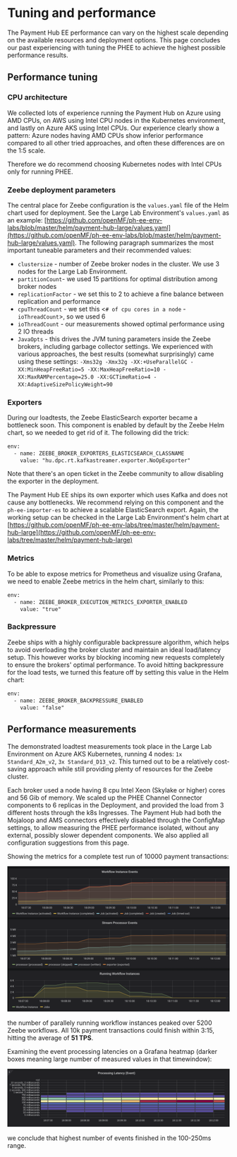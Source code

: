 # Tuning and performance

The Payment Hub EE performance can vary on the highest scale depending on the available resources and deployment options. This page concludes our past experiencing with tuning the PHEE to achieve the highest possible performance results.

## Performance tuning

### CPU architecture

We collected lots of experience running the Payment Hub on Azure using AMD CPUs, on AWS using Intel CPU nodes in the Kubernetes environment, and lastly on Azure AKS using Intel CPUs. Our experience clearly show a pattern: Azure nodes having AMD CPUs show inferior performance compared to all other tried approaches, and often these differences are on the 1:5 scale.

Therefore we do recommend choosing Kubernetes nodes with Intel CPUs only for running PHEE.

### Zeebe deployment parameters

The central place for Zeebe configuration is the `values.yaml` file of the Helm chart used for deployment. See the Large Lab Environment's `values.yaml` as an example: [https://github.com/openMF/ph-ee-env-labs/blob/master/helm/payment-hub-large/values.yaml](https://github.com/openMF/ph-ee-env-labs/blob/master/helm/payment-hub-large/values.yaml). The following paragraph summarizes the most important tuneable parameters and their recommended values:

* `clustersize` - number of Zeebe broker nodes in the cluster. We use 3 nodes for the Large Lab Environment.
* `partitionCount`- we used 15 partitions for optimal distribution among broker nodes
* `replicationFactor` - we set this to 2 to achieve a fine balance between replication and performance
* `cpuThreadCount` - we set this &lt;`# of cpu cores in a node` - `ioThreadCount`&gt;, so we used 6
* `ioThreadCount` - our measurements showed optimal performance using 2 IO threads
* `JavaOpts` - this drives the JVM tuning parameters inside the Zeebe brokers, including garbage collector settings. We experienced with various approaches, the best results \(somewhat surprisingly\) came using these settings: `-Xms32g -Xmx32g -XX:+UseParallelGC -XX:MinHeapFreeRatio=5 -XX:MaxHeapFreeRatio=10 -XX:MaxRAMPercentage=25.0 -XX:GCTimeRatio=4 -XX:AdaptiveSizePolicyWeight=90`

### Exporters

 During our loadtests, the Zeebe ElasticSearch exporter became a bottleneck soon. This component is enabled by default by the Zeebe Helm chart, so we needed to get rid of it. The following did the trick:

```text
env:
  - name: ZEEBE_BROKER_EXPORTERS_ELASTICSEARCH_CLASSNAME
    value: "hu.dpc.rt.kafkastreamer.exporter.NoOpExporter"
```

Note that there's an open ticket in the Zeebe community to allow disabling the exporter in the deployment.

The Payment Hub EE ships its own exporter which uses Kafka and does not cause any bottlenecks. We recommend relying on this component and the `ph-ee-importer-es` to achieve a scalable ElasticSearch export. Again, the working setup can be checked in the Large Lab Environment's helm chart at [https://github.com/openMF/ph-ee-env-labs/tree/master/helm/payment-hub-large](https://github.com/openMF/ph-ee-env-labs/tree/master/helm/payment-hub-large)

### Metrics

To be able to expose metrics for Prometheus and visualize using Grafana, we need to enable Zeebe metrics in the helm chart, similarly to this:

```text
env:
  - name: ZEEBE_BROKER_EXECUTION_METRICS_EXPORTER_ENABLED
    value: "true"
```

### Backpressure

Zeebe ships with a highly configurable backpressure algorithm, which helps to avoid overloading the broker cluster and maintain an ideal load/latency setup. This however works by blocking incoming new requests completely to ensure the brokers' optimal performance. To avoid hitting backpressure for the load tests, we turned this feature off by setting this value in the Helm chart:

```text
env:
  - name: ZEEBE_BROKER_BACKPRESSURE_ENABLED
    value: "false"

```

## Performance measurements

The demonstrated loadtest measurements took place in the Large Lab Environment on Azure AKS Kubernetes, running 4 nodes: `1x Standard_A2m_v2`, `3x Standard_D13_v2`. This turned out to be a relatively cost-saving approach while still providing plenty of resources for the Zeebe cluster. 

Each broker used a node having 8 cpu Intel Xeon \(Skylake or higher\) cores and 56 Gib of memory. We scaled up the PHEE Channel Connector components to 6 replicas in the Deployment, and provided the load from 3 different hosts through the k8s Ingresses. The Payment Hub had both the Mojaloop and AMS connectors effectively disabled through the ConfigMap settings, to allow measuring the PHEE performance isolated, without any external, possibly slower dependent components. We also applied all configuration suggestions from this page. 

Showing the metrics for a complete test run of 10000 payment transactions:

![](../../.gitbook/assets/image%20%284%29.png)

the number of parallely running workflow instances peaked over 5200 Zeebe workflows. All 10k payment transactions could finish within 3:15, hitting the average of **51 TPS**. 

Examining the event processing latencies on a Grafana heatmap \(darker boxes meaning large number of measured values in that timewindow\):

![](../../.gitbook/assets/image%20%286%29.png)

we conclude that highest number of events finished in the 100-250ms range. 



